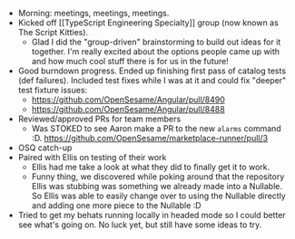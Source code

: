 - Morning: meetings, meetings, meetings.
- Kicked off [[TypeScript Engineering Specialty]] group (now known as The Script Kitties).
	- Glad I did the "group-driven" brainstorming to build out ideas for it together. I'm really excited about the options people came up with and how much cool stuff there is for us in the future!
- Good burndown progress. Ended up finishing first pass of catalog tests (def failures). Included test fixes while I was at it and could fix "deeper" test fixture issues:
	- https://github.com/OpenSesame/Angular/pull/8490
	- https://github.com/OpenSesame/Angular/pull/8488
- Reviewed/approved PRs for team members
	- Was STOKED to see Aaron make a PR to the new `alarms` command :D. https://github.com/OpenSesame/marketplace-runner/pull/3
- OSQ catch-up
- Paired with Ellis on testing of their work
	- Ellis had me take a look at what they did to finally get it to work.
	- Funny thing, we discovered while poking around that the repository Ellis was stubbing was something we already made into a Nullable. So Ellis was able to easily change over to using the Nullable directly and adding one more piece to the Nullable :D
- Tried to get my behats running locally in headed mode so I could better see what's going on. No luck yet, but still have some ideas to try.